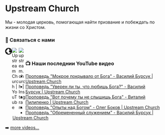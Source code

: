 # Upstream Church

Мы - молодая церковь, помогающая найти призвание и побеждать по жизни со Христом.

### 👥 Связаться с нами

[<img align="left" alt="upstream.life" width="22px" src="https://raw.githubusercontent.com/iconic/open-iconic/master/svg/globe.svg" />][website]
[<img align="left" alt="UpstreamChurch | YouTube" width="22px" src="https://cdn.jsdelivr.net/npm/simple-icons@v3/icons/youtube.svg" />][youtube]
[<img align="left" alt="upstream.church | Instagram" width="22px" src="https://cdn.jsdelivr.net/npm/simple-icons@v3/icons/instagram.svg" />][instagram]

<br />

### 📺 Наши последнии YouTube видео
<!-- YOUTUBE:START -->
- [Проповедь &quot;Мокрое покрывало от Бога&quot; - Василий Бурсук | Upstream Church](https://www.youtube.com/watch?v=8YQvSrzOGts)
- [Проповедь &quot;Уверен ли ты, что любишь Бога?&quot; - Василий Бурсук | Upstream Church](https://www.youtube.com/watch?v=2KqLWJDwAWM)
- [Проповедь &quot;Вот почему ты не слышишь Бога&quot; - Виталий Пилипенко | Upstream Church](https://www.youtube.com/watch?v=OuqUUYYF46w)
- [Проповедь &quot;Опыты над Богом&quot; - Олег Боков | Upstream Church](https://www.youtube.com/watch?v=UbmoNFWGdNM)
- [Проповедь &quot;Обремененный служением&quot; - Василий Бурсук | Upstream Church](https://www.youtube.com/watch?v=TIUeYQrgfeA)
<!-- YOUTUBE:END -->

➡️ [more videos...](https://youtube.com/UpstreamChurch)

[website]: https://upstream.life/
[youtube]: https://youtube.com/UpstreamChurch
[instagram]: https://www.instagram.com/upstream.church
